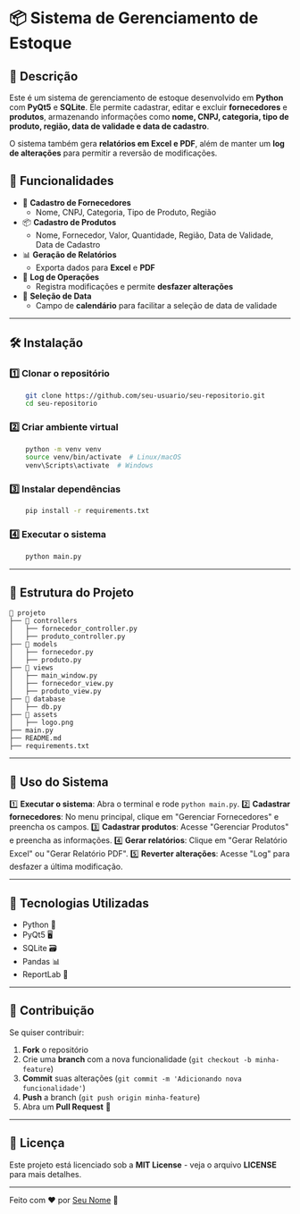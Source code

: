 # 📦 Sistema de Gerenciamento de Estoque

## 📌 Descrição
Este é um sistema de gerenciamento de estoque desenvolvido em **Python** com **PyQt5** e **SQLite**. Ele permite cadastrar, editar e excluir **fornecedores** e **produtos**, armazenando informações como **nome, CNPJ, categoria, tipo de produto, região, data de validade e data de cadastro**.

O sistema também gera **relatórios em Excel e PDF**, além de manter um **log de alterações** para permitir a reversão de modificações.

## 🚀 Funcionalidades
- 📌 **Cadastro de Fornecedores**
  - Nome, CNPJ, Categoria, Tipo de Produto, Região
- 📦 **Cadastro de Produtos**
  - Nome, Fornecedor, Valor, Quantidade, Região, Data de Validade, Data de Cadastro
- 📊 **Geração de Relatórios**
  - Exporta dados para **Excel** e **PDF**
- 🔄 **Log de Operações**
  - Registra modificações e permite **desfazer alterações**
- 📅 **Seleção de Data**
  - Campo de **calendário** para facilitar a seleção de data de validade

---

## 🛠️ Instalação

### 1️⃣ Clonar o repositório
```bash
    git clone https://github.com/seu-usuario/seu-repositorio.git
    cd seu-repositorio
```

### 2️⃣ Criar ambiente virtual
```bash
    python -m venv venv
    source venv/bin/activate  # Linux/macOS
    venv\Scripts\activate  # Windows
```

### 3️⃣ Instalar dependências
```bash
    pip install -r requirements.txt
```

### 4️⃣ Executar o sistema
```bash
    python main.py
```

---

## 📁 Estrutura do Projeto
```
📂 projeto
├── 📁 controllers
│   ├── fornecedor_controller.py
│   ├── produto_controller.py
├── 📁 models
│   ├── fornecedor.py
│   ├── produto.py
├── 📁 views
│   ├── main_window.py
│   ├── fornecedor_view.py
│   ├── produto_view.py
├── 📁 database
│   ├── db.py
├── 📂 assets
│   ├── logo.png
├── main.py
├── README.md
├── requirements.txt
```

---

## 📜 Uso do Sistema
1️⃣ **Executar o sistema**: Abra o terminal e rode `python main.py`.
2️⃣ **Cadastrar fornecedores**: No menu principal, clique em "Gerenciar Fornecedores" e preencha os campos.
3️⃣ **Cadastrar produtos**: Acesse "Gerenciar Produtos" e preencha as informações.
4️⃣ **Gerar relatórios**: Clique em "Gerar Relatório Excel" ou "Gerar Relatório PDF".
5️⃣ **Reverter alterações**: Acesse "Log" para desfazer a última modificação.

---

## 📝 Tecnologias Utilizadas
- Python 🐍
- PyQt5 🖥️
- SQLite 🗃️
- Pandas 📊
- ReportLab 📝

---

## 🤝 Contribuição
Se quiser contribuir:
1. **Fork** o repositório
2. Crie uma **branch** com a nova funcionalidade (`git checkout -b minha-feature`)
3. **Commit** suas alterações (`git commit -m 'Adicionando nova funcionalidade'`)
4. **Push** a branch (`git push origin minha-feature`)
5. Abra um **Pull Request** 🚀

---

## 📜 Licença
Este projeto está licenciado sob a **MIT License** - veja o arquivo **LICENSE** para mais detalhes.

---

Feito com ❤️ por [Seu Nome](https://github.com/seu-usuario) 🚀

